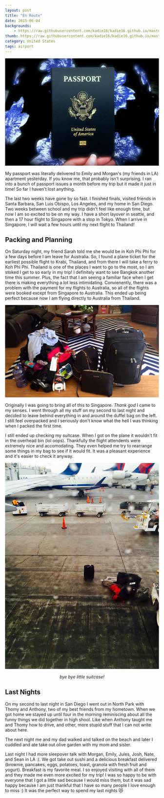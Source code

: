 ```yaml
---
layout: post
title: "En Route"
date: 2015-06-04
backgrounds:
    - https://raw.githubusercontent.com/kadie16/kadie16.github.io/master/assets/images/backgrounds/asiaMap.jpg
thumb: https://raw.githubusercontent.com/kadie16/kadie16.github.io/master/assets/images/thumbnails/one.jpg
category: United States 
tags: airport 
---
```



![Thumbnail](https://raw.githubusercontent.com/kadie16/kadie16.github.io/master/assets/images/thumbnails/one.jpg)

My passport was literally delivered to Emily and Morgan's (my friends in LA) apartment yesterday. If you know me, that probably isn't surprising. I ran into a bunch of passport issues a month before my trip but it made it just in time! So far I haven't lost anything. 

The last two weeks have gone by so fast. I finished finals, visited friends in Santa Barbara, San Luis Obispo, Los Angeles, and my home in San Diego. Two weeks between school and my trip didn't feel like enough time, but now I am so excited to be on my way. I have a short layover in seattle, and then a 17 hour flight to Singapore with a stop in Tokyo. When I arrive in Singapore, I will wait a few hours until my next flight to Thailand! 

## Packing and Planning 
On Saturday night, my friend Sarah told me she would be in Koh Phi Phi for a few days before I am leave for Australia. So, I found a plane ticket for the earliest possible flight to Krabi, Thailand, and from there I will take a ferry to Koh Phi Phi. Thailand is one of the places I want to go to the most, so I am stoked I get to so early in my trip! I definitely want to see Bangkok another time this summer. Plus, the fact that I am seeing a familiar face when I get there is making everything a lot less intimidating. Convienently, there was a problem with the payment for my flights to Australia, so all of the flights were booked except from Singapore to Australia. This ended up being perfect because now I am flying directly to Australia from Thailand. 

![Too Much Stuff](https://raw.githubusercontent.com/kadie16/kadie16.github.io/master/assets/images/posts/en-route%20/packed.JPG)

Originally I was going to bring all of this to Singapore. _Thank god_ I came to my senses. I went through all my stuff on my second to last night and decided to leave behind everything in and around the duffel bag on the left. I still feel overpacked and I seriously don't know what the hell I was thinking when I packed the first time. 

I still ended up checking my suitcase. When I got on the plane it wouldn't fit in the overhead bin (lol oops). Thankfully the flight attendents were extremely nice and accomodating. They even helped me try to rearrange some things in my bag to see if it would fit. It was a pleasant experience and it's easier to check it anyway. 

![Bye bye my little suitcase](https://raw.githubusercontent.com/kadie16/kadie16.github.io/master/assets/images/posts/en-route%20/suitcase.jpg)<br>
_<center>bye bye little suitcase!</center>_

## Last Nights 
On my second to last night in San Diego I went out in North Park with Thomy and Anthony, two of my best friends from my hometown. When we got home we stayed up until four in the morning reminiscing about all the funny things we did together in high shool. Like when Anthony taught me and Thomy how to drive, and other, more stupid stuff that I can not write about here. 

The next night me and my dad walked and talked on the beach and later I cuddled and ate take out olive garden with my mom and sister. 

Last night I had more sleepover talk with Morgan, Emily, Jules, Josh, Nate, and Sean in LA :). We got take out sushi and a delicious breakfast delivered (brownie, pancakes, eggs, potatoes, toast, granola with fresh fruit and yogurt). Breakfast is my favorite meal. I so enjoyed visiting with all of them and they made me even more excited for my trip! I was so happy to be with everyone that I got a little sad because I would miss them, but it was sad happy because I am just thankful that I have so many people I love enough to miss :) It was the perfect way to spend my last nights :heart_eyes_cat:


